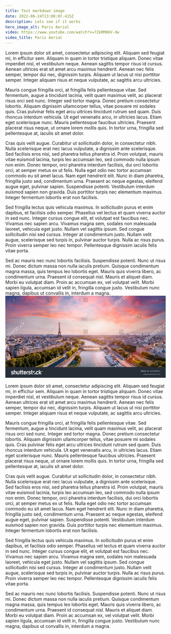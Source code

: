 ```yaml
---
title: Test markdown image
date: 2022-06-24T13:08:07.415Z
description: Lets see if it works
hero_image_alt: Paris Aerial
video: https://www.youtube.com/watch?v=72kRM86V-dw
video_title: Paris Aerial
---
```

Lorem ipsum dolor sit amet, consectetur adipiscing elit. Aliquam sed feugiat mi, in efficitur sem. Aliquam in quam in tortor tristique aliquam. Donec vitae imperdiet nisl, et vestibulum neque. Aenean sagittis tempor risus id cursus. Aenean ultrices erat sit amet arcu maximus hendrerit. Aenean nec felis semper, tempor dui nec, dignissim turpis. Aliquam ut lacus ut nisi porttitor semper. Integer aliquam risus et neque vulputate, ac sagittis arcu ultricies.

Mauris congue fringilla orci, at fringilla felis pellentesque vitae. Sed fermentum, augue a tincidunt lacinia, velit quam maximus velit, ac placerat risus orci sed nunc. Integer sed tortor magna. Donec pretium consectetur lobortis. Aliquam dignissim ullamcorper tellus, vitae posuere mi sodales quis. Cras pulvinar felis eget arcu ultrices tincidunt rutrum sed quam. Duis rhoncus interdum vehicula. Ut eget venenatis arcu, in ultricies lacus. Etiam eget scelerisque nunc. Mauris pellentesque faucibus ultricies. Praesent placerat risus neque, ut ornare lorem mollis quis. In tortor urna, fringilla sed pellentesque at, iaculis sit amet dolor.

Cras quis velit augue. Curabitur ut sollicitudin dolor, in consectetur nibh. Nulla scelerisque erat nec lacus vulputate, a dignissim ante scelerisque. Sed facilisis eros nisi, sed pharetra tellus pharetra id. Proin volutpat, mauris vitae euismod lacinia, turpis leo accumsan leo, sed commodo nulla ipsum non enim. Donec tempor, orci pharetra interdum facilisis, dui orci lobortis orci, at semper metus ex ut felis. Nulla eget odio nec tortor accumsan commodo eu sit amet lacus. Nam eget hendrerit elit. Nunc in diam pharetra, fringilla justo sed, condimentum urna. Praesent ac neque egestas, eleifend augue eget, pulvinar sapien. Suspendisse potenti. Vestibulum interdum euismod sapien non gravida. Duis porttitor turpis nec elementum maximus. Integer fermentum lobortis erat non facilisis.

Sed fringilla lectus quis vehicula maximus. In sollicitudin purus et enim dapibus, et facilisis odio semper. Phasellus vel lectus et quam viverra auctor in sed nunc. Integer cursus congue elit, et volutpat est faucibus nec. Vivamus nec sapien arcu. Vivamus magna sem, sodales non malesuada laoreet, vehicula eget justo. Nullam vel sagittis ipsum. Sed congue sollicitudin nisi sed cursus. Integer at condimentum justo. Nullam velit augue, scelerisque sed turpis in, pulvinar auctor turpis. Nulla ac risus purus. Proin viverra semper leo nec tempor. Pellentesque dignissim iaculis felis vitae porta.

Sed ac mauris nec nunc lobortis facilisis. Suspendisse potenti. Nunc ut risus mi. Donec dictum massa non nulla iaculis pretium. Quisque condimentum magna massa, quis tempus leo lobortis eget. Mauris quis viverra libero, ac condimentum urna. Praesent id consequat nisl. Mauris et aliquet diam. Morbi eu volutpat diam. Proin ac accumsan ex, vel volutpat velit. Morbi sapien ligula, accumsan id velit in, fringilla congue justo. Vestibulum nunc magna, dapibus ut convallis in, interdum a magna.
![Paris Test Image](../../../static/img/stock-photo-paris-aerial-panorama-with-river-seine-and-eiffel-tower-france-romantic-summer-holidays-vacation-2045498015.jpg)

Lorem ipsum dolor sit amet, consectetur adipiscing elit. Aliquam sed feugiat mi, in efficitur sem. Aliquam in quam in tortor tristique aliquam. Donec vitae imperdiet nisl, et vestibulum neque. Aenean sagittis tempor risus id cursus. Aenean ultrices erat sit amet arcu maximus hendrerit. Aenean nec felis semper, tempor dui nec, dignissim turpis. Aliquam ut lacus ut nisi porttitor semper. Integer aliquam risus et neque vulputate, ac sagittis arcu ultricies.

Mauris congue fringilla orci, at fringilla felis pellentesque vitae. Sed fermentum, augue a tincidunt lacinia, velit quam maximus velit, ac placerat risus orci sed nunc. Integer sed tortor magna. Donec pretium consectetur lobortis. Aliquam dignissim ullamcorper tellus, vitae posuere mi sodales quis. Cras pulvinar felis eget arcu ultrices tincidunt rutrum sed quam. Duis rhoncus interdum vehicula. Ut eget venenatis arcu, in ultricies lacus. Etiam eget scelerisque nunc. Mauris pellentesque faucibus ultricies. Praesent placerat risus neque, ut ornare lorem mollis quis. In tortor urna, fringilla sed pellentesque at, iaculis sit amet dolor.

Cras quis velit augue. Curabitur ut sollicitudin dolor, in consectetur nibh. Nulla scelerisque erat nec lacus vulputate, a dignissim ante scelerisque. Sed facilisis eros nisi, sed pharetra tellus pharetra id. Proin volutpat, mauris vitae euismod lacinia, turpis leo accumsan leo, sed commodo nulla ipsum non enim. Donec tempor, orci pharetra interdum facilisis, dui orci lobortis orci, at semper metus ex ut felis. Nulla eget odio nec tortor accumsan commodo eu sit amet lacus. Nam eget hendrerit elit. Nunc in diam pharetra, fringilla justo sed, condimentum urna. Praesent ac neque egestas, eleifend augue eget, pulvinar sapien. Suspendisse potenti. Vestibulum interdum euismod sapien non gravida. Duis porttitor turpis nec elementum maximus. Integer fermentum lobortis erat non facilisis.

Sed fringilla lectus quis vehicula maximus. In sollicitudin purus et enim dapibus, et facilisis odio semper. Phasellus vel lectus et quam viverra auctor in sed nunc. Integer cursus congue elit, et volutpat est faucibus nec. Vivamus nec sapien arcu. Vivamus magna sem, sodales non malesuada laoreet, vehicula eget justo. Nullam vel sagittis ipsum. Sed congue sollicitudin nisi sed cursus. Integer at condimentum justo. Nullam velit augue, scelerisque sed turpis in, pulvinar auctor turpis. Nulla ac risus purus. Proin viverra semper leo nec tempor. Pellentesque dignissim iaculis felis vitae porta.

Sed ac mauris nec nunc lobortis facilisis. Suspendisse potenti. Nunc ut risus mi. Donec dictum massa non nulla iaculis pretium. Quisque condimentum magna massa, quis tempus leo lobortis eget. Mauris quis viverra libero, ac condimentum urna. Praesent id consequat nisl. Mauris et aliquet diam. Morbi eu volutpat diam. Proin ac accumsan ex, vel volutpat velit. Morbi sapien ligula, accumsan id velit in, fringilla congue justo. Vestibulum nunc magna, dapibus ut convallis in, interdum a magna.